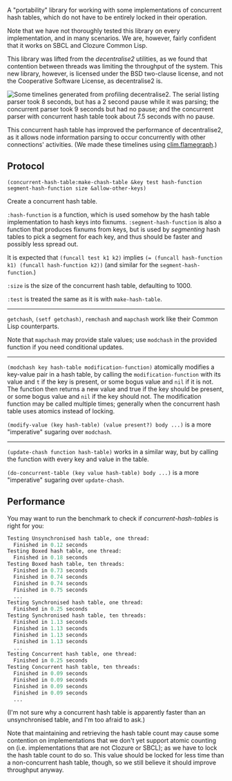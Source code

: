 A "portability" library for working with some implementations of concurrent 
hash tables, which do not have to be entirely locked in their operation. 

Note that we have not thoroughly tested this library on every implementation, 
and in many scenarios. We are, however, fairly confident that it works on SBCL
and Clozure Common Lisp.

This library was lifted from the *decentralise2* utilities, as we found that
contention between threads was limiting the throughput of the system. This new
library, however, is licensed under the BSD two-clause license, and not the
Cooperative Software License, as decentralise2 is.

![Some timelines generated from profiling decentralise2. The serial listing parser
took 8 seconds, but has a 2 second pause while it was parsing; the concurrent parser
took 9 seconds but had no pause; and the concurrent parser with concurrent hash table
took about 7.5 seconds with no pause.](Images/timelines.png)

This concurrent hash table has improved the performance of decentralise2, as it
allows node information parsing to occur concurrently with other connections'
activities. (We made these timelines using [clim.flamegraph](https://github.com/scymtym/clim.flamegraph).)

## Protocol

`(concurrent-hash-table:make-chash-table &key test hash-function segment-hash-function size &allow-other-keys)`

Create a concurrent hash table. 

`:hash-function` is a function, which is used somehow by the hash table 
implementation to hash keys into fixnums.
`:segment-hash-function` is also a function that produces fixnums from keys,
but is used by *segmenting* hash tables to pick a segment for each key, and
thus should be faster and possibly less spread out.

It is expected that `(funcall test k1 k2)` implies
`(= (funcall hash-function k1) (funcall hash-function k2))` (and similar for
the `segment-hash-function`.)

`:size` is the size of the concurrent hash table, defaulting to 1000.

`:test` is treated the same as it is with `make-hash-table`. 

--- 

`getchash`, `(setf getchash)`, `remchash` and `mapchash` work like their Common 
Lisp counterparts.

Note that `mapchash` may provide stale values; use `modchash` in the
provided function if you need conditional updates.

---

`(modchash key hash-table modification-function)` atomically modifies a key-value
pair in a hash table, by calling the `modification-function` with its value and
`t` if the key is present, or some bogus value and `nil` if it is not. The 
function then returns a new value and true if the key should be present, or 
some bogus value and `nil` if the key should not. The modification function may
be called multiple times; generally when the concurrent hash table uses atomics
instead of locking.

`(modify-value (key hash-table) (value present?) body ...)` is a more 
"imperative" sugaring over `modchash`.

--- 

`(update-chash function hash-table)` works in a similar way, but by calling the
function with every key and value in the table.

`(do-concurrent-table (key value hash-table) body ...)` is a more "imperative"
sugaring over `update-chash`.

## Performance

You may want to run the benchmark to check if *concurrent-hash-tables* is right 
for you:

```lisp
Testing Unsynchronised hash table, one thread:
  Finished in 0.12 seconds
Testing Boxed hash table, one thread:
  Finished in 0.18 seconds
Testing Boxed hash table, ten threads:
  Finished in 0.73 seconds
  Finished in 0.74 seconds
  Finished in 0.74 seconds
  Finished in 0.75 seconds
  ...
Testing Synchronised hash table, one thread:
  Finished in 0.25 seconds
Testing Synchronised hash table, ten threads:
  Finished in 1.13 seconds
  Finished in 1.13 seconds
  Finished in 1.13 seconds
  Finished in 1.13 seconds
  ...
Testing Concurrent hash table, one thread:
  Finished in 0.25 seconds
Testing Concurrent hash table, ten threads:
  Finished in 0.09 seconds
  Finished in 0.09 seconds
  Finished in 0.09 seconds
  Finished in 0.09 seconds
  ...
```

(I'm not sure why a concurrent hash table is apparently faster than an 
unsynchronised table, and I'm too afraid to ask.)

Note that maintaining and retrieving the hash table count may cause some 
contention on implementations that we don't yet support atomic counting on
(i.e. implementations that are not Clozure or SBCL); as we have to lock the 
hash table count to do so. This value should be locked for less time than
a non-concurrent hash table, though, so we still believe it should improve
throughput anyway.
